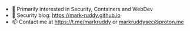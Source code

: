 - 🔬 Primarily interested in Security, Containers and WebDev
- 📖 Security blog: <https://mark-ruddy.github.io>
- 📫 Contact me at <https://t.me/markruddy> or markruddysec@proton.me
